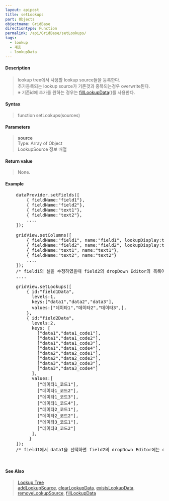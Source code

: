 ```yaml
---
layout: apipost
title: setLookups
part: Objects
objectname: GridBase
directiontype: Function
permalink: /api/GridBase/setLookups/
tags:
  - lookup
  - 계층
  - lookupData
---
```



#### Description

> lookup tree에서 사용할 lookup source들을 등록한다.  
> 추가등록되는 lookup source가 기존것과 중복되는경우 overwrite된다.  
> ※ 기존id에 추가를 원하는 경우는 [fillLookupData](/api/GridBase/fillLookupData)()를 사용한다.  

#### Syntax

> function setLookups(sources)

#### Parameters

> **source**  
> Type: Array of Object  
> LookupSource 정보 배열  


#### Return value

> None.

#### Example

<pre class="prettyprint">
    dataProvider.setFields([
        { fieldName:"field1"},
        { fieldName:"field2"},
        { fieldName:"text1"},
        { fieldName:"text2"},
        ....
    ]);

    gridView.setColumns([
        { fieldName:"field1", name:"field1", lookupDisplay:true, lookupSourceId:"field1Data", lookupKeyFields:["field1"], editor:{type:"dropDown"}},
        { fieldName:"field2", name:"field2", lookupDisplay:true, lookupSourceId:"field2Data", lookupKeyFields:["field1","field2"], editor:{type:"dropDown"}},
        { fieldName:"text1", name:"text1"},
        { fieldName:"text2", name:"text2"}
        ....
    ]);
    /* field1의 셀을 수정하였을때 field2의 dropDown Editor의 목록이 변경되도록 컬럼 구성 */
    ....

    gridView.setLookups([
        { id:"field1Data",
          levels:1,
          keys:["data1","data2","data3"],
          values:["데이타1","데이타2","데이타3",],
        },
        { id:"field2Data",
          levels:2,
          keys: [
            ["data1","data1_code1"],
            ["data1","data1_code2"],
            ["data1","data1_code3"],
            ["data1","data1_code4"],
            ["data2","data2_code1"],
            ["data2","data2_code2"],
            ["data3","data3_code3"],
            ["data3","data3_code4"]
          ],
          values:[
            ["데이타1_코드1"],
            ["데이타1_코드2"],
            ["데이타1_코드3"],
            ["데이타1_코드4"],
            ["데이타2_코드1"],
            ["데이타2_코드2"],
            ["데이타3_코드1"],
            ["데이타3_코드2"]
          ],
         }
    ]);
    /* field1에서 data1을 선택하면 field2의 dropDown Editor에는 data1의 하위코드들만 보여진다. */


</pre>

#### See Also
> [Lookup Tree](http://demo.realgrid.com/Demo/LookupTree)  
> [addLookupSource](/api/GridBase/addLookupSource/), [clearLookupData](/api/GridBase/clearLookupData/), [existsLookupData](/api/GridBase/existsLookupData/), [removeLookupSource](/api/GridBase/removeLookupSource/), [fillLookupData](/api/GridBase/fillLookupData/)